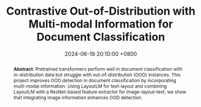 ---
layout: post-en
title: "Contrastive Out-of-Distribution with Multi-modal Information for Document Classification"
date: 2024-06-19 20:10:00 +0800
categories: paper
lang: "en"
research_gate_link: "http://dx.doi.org/10.13140/RG.2.2.35271.06561"
pdf_link: "/henry.github.io/assets/papers/OOD.pdf"
abstract: "<b>Abstract</b>: Pretrained transformers perform well in document classification with in-distribution data but struggle with out-of-distribution (OOD) instances. This project improves OOD detection in document classification by incorporating multi-modal information. Using LayoutLM for text-layout and combining LayoutLM with a ResNet-based feature extractor for image-layout-text, we show that integrating image information enhances OOD detection."
---